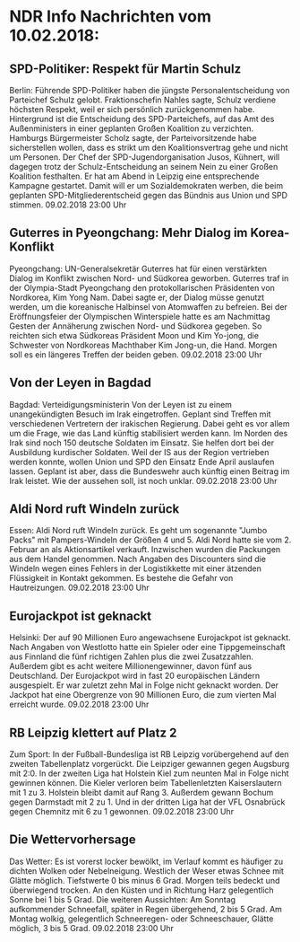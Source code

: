 # NDR Info Nachrichten vom 10.02.2018:


## SPD-Politiker: Respekt für Martin Schulz
Berlin:	Führende SPD-Politiker haben die jüngste Personalentscheidung von Parteichef Schulz gelobt. Fraktionschefin Nahles sagte, Schulz verdiene höchsten Respekt, weil er sich persönlich zurückgenommen habe. Hintergrund ist die Entscheidung des SPD-Parteichefs, auf das Amt des Außenministers in einer geplanten Großen Koalition zu verzichten. Hamburgs Bürgermeister Scholz sagte, der Parteivorsitzende habe sicherstellen wollen, dass es strikt um den Koalitionsvertrag gehe und nicht um Personen. Der Chef der SPD-Jugendorganisation Jusos, Kühnert, will dagegen trotz der Schulz-Entscheidung an seinem Nein zu einer Großen Koalition festhalten. Er hat am Abend in Leipzig eine entsprechende Kampagne gestartet. Damit will er um Sozialdemokraten werben, die beim geplanten SPD-Mitgliederentscheid gegen das Bündnis aus Union und SPD stimmen. 09.02.2018 23:00 Uhr 

## Guterres in Pyeongchang: Mehr Dialog im Korea-Konflikt
Pyeongchang:	UN-Generalsekretär Guterres hat für einen verstärkten Dialog im Konflikt zwischen Nord- und Südkorea geworben. Guterres traf in der Olympia-Stadt Pyeongchang den protokollarischen Präsidenten von Nordkorea, Kim Yong Nam. Dabei sagte er, der Dialog müsse genutzt werden, um die koreanische Halbinsel von Atomwaffen zu befreien. Bei der Eröffnungsfeier der Olympischen Winterspiele hatte es am Nachmittag Gesten der Annäherung zwischen Nord- und Südkorea gegeben. So reichten sich etwa Südkoreas Präsident Moon und Kim Yo-jong, die Schwester von Nordkoreas Machthaber Kim Jong-un, die Hand. Morgen soll es ein längeres Treffen der beiden geben. 09.02.2018 23:00 Uhr 

## Von der Leyen in Bagdad
Bagdad:	Verteidigungsministerin Von der Leyen ist zu einem unangekündigten Besuch im Irak eingetroffen. Geplant sind Treffen mit verschiedenen Vertretern der irakischen Regierung. Dabei geht es vor allem um die Frage, wie das Land künftig stabilisiert werden kann. Im Norden des Irak sind noch 150 deutsche Soldaten im Einsatz. Sie helfen dort bei der Ausbildung kurdischer Soldaten. Weil der IS aus der Region vertrieben werden konnte, wollen Union und SPD den Einsatz Ende April auslaufen lassen. Geplant ist aber, dass die Bundeswehr auch künftig einen Beitrag im Irak leistet. Wie der aussehen soll, ist noch unklar. 09.02.2018 23:00 Uhr 

## Aldi Nord ruft Windeln zurück
Essen: Aldi Nord ruft Windeln zurück. Es geht um sogenannte "Jumbo Packs" mit Pampers-Windeln der Größen 4 und 5. Aldi Nord hatte sie vom 2. Februar an als Aktionsartikel verkauft. Inzwischen wurden die Packungen aus dem Handel genommen. Nach Angaben des Discounters sind die Windeln wegen eines Fehlers in der Logistikkette mit einer ätzenden Flüssigkeit in Kontakt gekommen. Es bestehe die Gefahr von Hautreizungen. 09.02.2018 23:00 Uhr 

## Eurojackpot ist geknackt
Helsinki:	Der auf 90 Millionen Euro angewachsene Eurojackpot ist geknackt. Nach Angaben von Westlotto hatte ein Spieler oder eine Tippgemeinschaft aus Finnland die fünf richtigen Zahlen plus die zwei Zusatzzahlen. Außerdem gibt es acht weitere Millionengewinner, davon fünf aus Deutschland. Der Eurojackpot wird in fast 20 europäischen Ländern ausgespielt. Er war zuletzt zehn Mal in Folge nicht geknackt worden. Der Jackpot hat eine Obergrenze von 90 Millionen Euro, die zum vierten Mal erreicht wurde. 09.02.2018 23:00 Uhr 

## RB Leipzig klettert auf Platz 2
Zum Sport: In der Fußball-Bundesliga ist RB Leipzig vorübergehend auf den zweiten Tabellenplatz vorgerückt. Die Leipziger gewannen gegen Augsburg mit 2:0. In der zweiten Liga hat Holstein Kiel zum neunten Mal in Folge nicht gewinnen können. Die Kieler verloren beim Tabellenletzten Kaiserslautern mit 1 zu 3. Holstein bleibt damit auf Rang 3. Außerdem gewann Bochum gegen Darmstadt mit 2 zu 1.
Und in der dritten Liga hat der VFL Osnabrück gegen Chemnitz mit 6 zu 1 gewonnen. 09.02.2018 23:00 Uhr 

## Die Wettervorhersage
Das Wetter: Es ist vorerst locker bewölkt, im Verlauf kommt es häufiger zu dichten Wolken oder Nebelneigung. Westlich der Weser etwas Schnee mit Glätte möglich. Tiefstwerte 0 bis minus 6 Grad. Morgen teils bedeckt und überwiegend trocken. An den Küsten und in Richtung Harz gelegentlich Sonne bei 1 bis 5 Grad. Die weiteren Aussichten: Am Sonntag aufkommender Schneefall, später in Regen übergehend, 2 bis 5 Grad. Am Montag wolkig, gelegentlich Schneeregen- oder Schneeschauer, Glätte möglich, 3 bis 5 Grad. 09.02.2018 23:00 Uhr 
